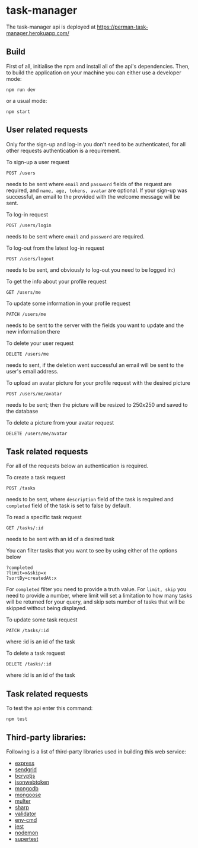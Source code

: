 # task-manager
The task-manager api is deployed at https://perman-task-manager.herokuapp.com/

## Build
First of all, initialise the npm and install all of the api's dependencies.
Then, to build the application on your machine you can either use a developer mode:
```
npm run dev
```
or a usual mode:
```
npm start
```

## User related requests

Only for the sign-up and log-in you don't need to be authenticated, for all other requests authentication is a requirement.

To sign-up a user request
```
POST /users
```
needs to be sent where ```email``` and ```password``` fields of the request are required, and ```name, age, tokens, avatar``` are optional. If your sign-up was successful, an email to the provided with the welcome message will be sent.

To log-in request
```
POST /users/login
```
needs to be sent where ```email``` and ```password``` are required.

To log-out from the latest log-in request
```
POST /users/logout
```
needs to be sent, and obviously to log-out you need to be logged in:)

To get the info about your profile request
```
GET /users/me
```

To update some information in your profile request
```
PATCH /users/me
```
needs to be sent to the server with the fields you want to update and the new information there

To delete your user request
```
DELETE /users/me
```
needs to sent, if the deletion went successful an email will be sent to the user's email address.

To upload an avatar picture for your profile request with the desired picture
```
POST /users/me/avatar
```
needs to be sent; then the picture will be resized to 250x250 and saved to the database

To delete a picture from your avatar request
```
DELETE /users/me/avatar
```

## Task related requests
For all of the requests below an authentication is required.

To create a task request
```
POST /tasks
```
needs to be sent, where ```description``` field of the task is required and ```completed``` field of the task is set to false by default.

To read a specific task request
```
GET /tasks/:id
```
needs to be sent with an id of a desired task

You can filter tasks that you want to see by using either of the options below
```
?completed
?limit=x&skip=x
?sortBy=createdAt:x
```
For ```completed``` filter you need to provide a truth value. For ```limit, skip``` you need to provide a number, where limit will set a limitation to how many tasks will be returned for your query, and skip sets number of tasks that will be skipped without being displayed.

To update some task request
```
PATCH /tasks/:id
```
where :id is an id of the task

To delete a task request
```
DELETE /tasks/:id
```
where :id is an id of the task

## Task related requests
To test the api enter this command:
```
npm test
```

## Third-party libraries:
Following is a list of third-party libraries used in building this web service:
- [express](https://www.npmjs.com/package/express)
- [sendgrid](https://www.npmjs.com/package/sendgrid)
- [bcryptjs](https://www.npmjs.com/package/bcryptjs)
- [jsonwebtoken](https://www.npmjs.com/package/jsonwebtoken)
- [mongodb](https://www.npmjs.com/package/mongodb)
- [mongoose](https://www.npmjs.com/package/mongoose)
- [multer](https://www.npmjs.com/package/multer)
- [sharp](https://www.npmjs.com/package/sharp)
- [validator](https://www.npmjs.com/package/validator)
- [env-cmd](https://www.npmjs.com/package/env-cmd)
- [jest](https://www.npmjs.com/package/jest)
- [nodemon](https://www.npmjs.com/package/nodemon)
- [supertest](https://www.npmjs.com/package/supertest)
